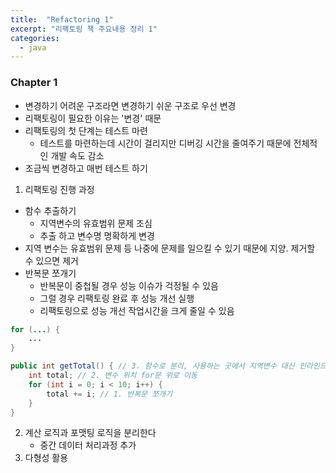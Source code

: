 ```yaml
---
title:  "Refactoring 1"
excerpt: "리팩토링 책 주요내용 정리 1"
categories:
  - java
---
```

### Chapter 1  
+ 변경하기 어려운 구조라면 변경하기 쉬운 구조로 우선 변경
+ 리팩토링이 필요한 이유는 '변경' 때문
+ 리팩토링의 첫 단계는 테스트 마련
  + 테스트를 마련하는데 시간이 걸리지만 디버깅 시간을 줄여주기 때문에 전체적인 개발 속도 감소
+ 조금씩 변경하고 매번 테스트 하기

1. 리팩토링 진행 과정
+ 함수 추출하기
  + 지역변수의 유효범위 문제 조심
  + 추출 하고 변수명 명확하게 변경
+ 지역 변수는 유효범위 문제 등 나중에 문제를 일으킬 수 있기 때문에 지양. 제거할 수 있으면 제거
+ 반복문 쪼개기
  + 반복문이 중첩될 경우 성능 이슈가 걱정될 수 있음
  + 그럴 경우 리팩토링 완료 후 성능 개선 실행
  + 리팩토링으로 성능 개선 작업시간을 크게 줄일 수 있음

```java
for (...) {
    ...
}

public int getTotal() { // 3. 함수로 분리, 사용하는 곳에서 지역변수 대신 인라인으로 사용
    int total; // 2. 변수 위치 for문 위로 이동
    for (int i = 0; i < 10; i++) {
        total += i; // 1. 반복문 쪼개기
    }
}
```

2. 계산 로직과 포맷팅 로직을 분리한다
   + 중간 데이터 처리과정 추가
3. 다형성 활용
